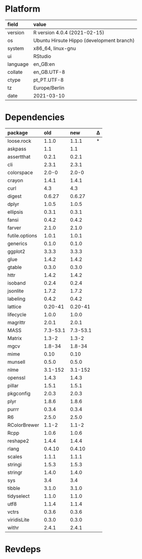 # Platform

|field    |value                                     |
|:--------|:-----------------------------------------|
|version  |R version 4.0.4 (2021-02-15)              |
|os       |Ubuntu Hirsute Hippo (development branch) |
|system   |x86_64, linux-gnu                         |
|ui       |RStudio                                   |
|language |en_GB:en                                  |
|collate  |en_GB.UTF-8                               |
|ctype    |pt_PT.UTF-8                               |
|tz       |Europe/Berlin                             |
|date     |2021-03-10                                |

# Dependencies

|package        |old      |new      |Δ  |
|:--------------|:--------|:--------|:--|
|loose.rock     |1.1.0    |1.1.1    |*  |
|askpass        |1.1      |1.1      |   |
|assertthat     |0.2.1    |0.2.1    |   |
|cli            |2.3.1    |2.3.1    |   |
|colorspace     |2.0-0    |2.0-0    |   |
|crayon         |1.4.1    |1.4.1    |   |
|curl           |4.3      |4.3      |   |
|digest         |0.6.27   |0.6.27   |   |
|dplyr          |1.0.5    |1.0.5    |   |
|ellipsis       |0.3.1    |0.3.1    |   |
|fansi          |0.4.2    |0.4.2    |   |
|farver         |2.1.0    |2.1.0    |   |
|futile.options |1.0.1    |1.0.1    |   |
|generics       |0.1.0    |0.1.0    |   |
|ggplot2        |3.3.3    |3.3.3    |   |
|glue           |1.4.2    |1.4.2    |   |
|gtable         |0.3.0    |0.3.0    |   |
|httr           |1.4.2    |1.4.2    |   |
|isoband        |0.2.4    |0.2.4    |   |
|jsonlite       |1.7.2    |1.7.2    |   |
|labeling       |0.4.2    |0.4.2    |   |
|lattice        |0.20-41  |0.20-41  |   |
|lifecycle      |1.0.0    |1.0.0    |   |
|magrittr       |2.0.1    |2.0.1    |   |
|MASS           |7.3-53.1 |7.3-53.1 |   |
|Matrix         |1.3-2    |1.3-2    |   |
|mgcv           |1.8-34   |1.8-34   |   |
|mime           |0.10     |0.10     |   |
|munsell        |0.5.0    |0.5.0    |   |
|nlme           |3.1-152  |3.1-152  |   |
|openssl        |1.4.3    |1.4.3    |   |
|pillar         |1.5.1    |1.5.1    |   |
|pkgconfig      |2.0.3    |2.0.3    |   |
|plyr           |1.8.6    |1.8.6    |   |
|purrr          |0.3.4    |0.3.4    |   |
|R6             |2.5.0    |2.5.0    |   |
|RColorBrewer   |1.1-2    |1.1-2    |   |
|Rcpp           |1.0.6    |1.0.6    |   |
|reshape2       |1.4.4    |1.4.4    |   |
|rlang          |0.4.10   |0.4.10   |   |
|scales         |1.1.1    |1.1.1    |   |
|stringi        |1.5.3    |1.5.3    |   |
|stringr        |1.4.0    |1.4.0    |   |
|sys            |3.4      |3.4      |   |
|tibble         |3.1.0    |3.1.0    |   |
|tidyselect     |1.1.0    |1.1.0    |   |
|utf8           |1.1.4    |1.1.4    |   |
|vctrs          |0.3.6    |0.3.6    |   |
|viridisLite    |0.3.0    |0.3.0    |   |
|withr          |2.4.1    |2.4.1    |   |

# Revdeps

